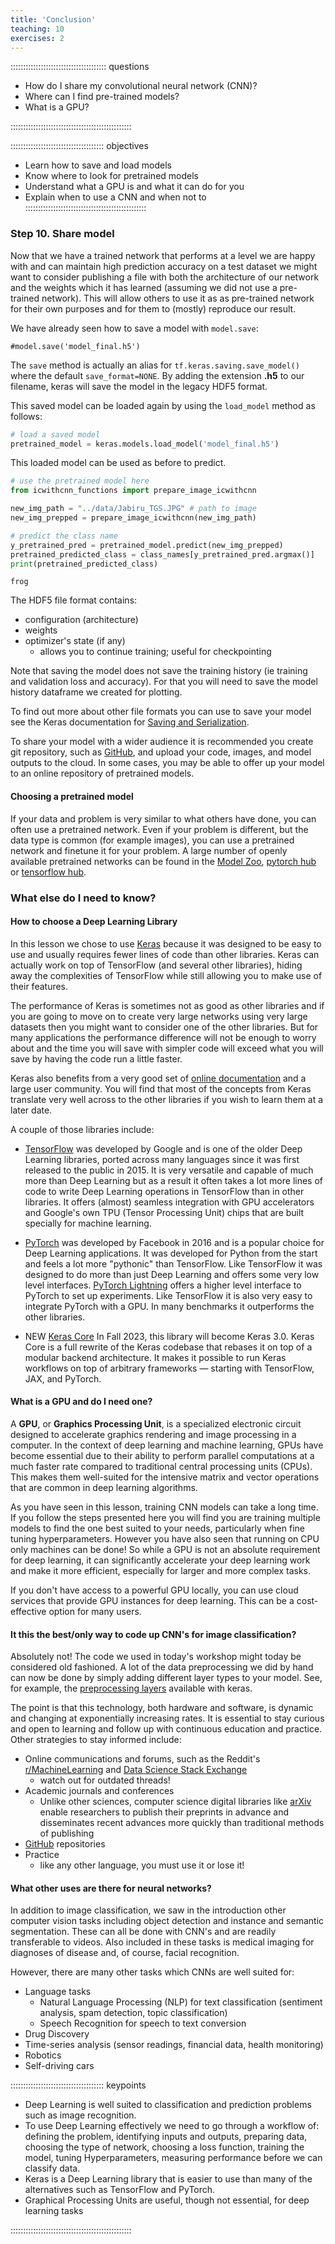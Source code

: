 ```yaml
---
title: 'Conclusion'
teaching: 10
exercises: 2
---
```


:::::::::::::::::::::::::::::::::::::: questions 

- How do I share my convolutional neural network (CNN)?
- Where can I find pre-trained models?
- What is a GPU?

::::::::::::::::::::::::::::::::::::::::::::::::

::::::::::::::::::::::::::::::::::::: objectives

- Learn how to save and load models
- Know where to look for pretrained models
- Understand what a GPU is and what it can do for you
- Explain when to use a CNN and when not to
::::::::::::::::::::::::::::::::::::::::::::::::


### Step 10. Share model

Now that we have a trained network that performs at a level we are happy with and can maintain high prediction accuracy on a test dataset we might want to consider publishing a file with both the architecture of our network and the weights which it has learned (assuming we did not use a pre-trained network). This will allow others to use it as as pre-trained network for their own purposes and for them to (mostly) reproduce our result.

We have already seen how to save a model with `model.save`:
```
#model.save('model_final.h5')
```

The `save` method is actually an alias for `tf.keras.saving.save_model()` where the default `save_format=NONE`. By adding the extension **.h5** to our filename, keras will save the model in the legacy HDF5 format.

This saved model can be loaded again by using the `load_model` method as follows:

```python
# load a saved model
pretrained_model = keras.models.load_model('model_final.h5')
```

This loaded model can be used as before to predict.

```python
# use the pretrained model here
from icwithcnn_functions import prepare_image_icwithcnn

new_img_path = "../data/Jabiru_TGS.JPG" # path to image
new_img_prepped = prepare_image_icwithcnn(new_img_path)

# predict the class name
y_pretrained_pred = pretrained_model.predict(new_img_prepped)
pretrained_predicted_class = class_names[y_pretrained_pred.argmax()]
print(pretrained_predicted_class)
```
```output
frog
```

The HDF5 file format contains:

- configuration (architecture)
- weights
- optimizer's state (if any)
  - allows you to continue training; useful for checkpointing

Note that saving the model does not save the training history (ie training and validation loss and accuracy). For that you will need to save the model history dataframe we created for plotting.

To find out more about other file formats you can use to save your model see the Keras documentation for [Saving and Serialization].

To share your model with a wider audience it is recommended you create git repository, such as [GitHub], and upload your code, images, and model outputs to the cloud. In some cases, you may be able to offer up your model to an online repository of pretrained models.

#### Choosing a pretrained model

If your data and problem is very similar to what others have done, you can often use a pretrained network. Even if your problem is different, but the data type is common (for example images), you can use a pretrained network and finetune it for your problem. A large number of openly available pretrained networks can be found in the [Model Zoo], [pytorch hub] or [tensorflow hub].

### What else do I need to know?

#### How to choose a Deep Learning Library

In this lesson we chose to use [Keras] because it was designed to be easy to use and usually requires fewer lines of code than other libraries. Keras can actually work on top of TensorFlow (and several other libraries), hiding away the complexities of TensorFlow while still allowing you to make use of their features.

The performance of Keras is sometimes not as good as other libraries and if you are going to move on to create very large networks using very large datasets then you might want to consider one of the other libraries. But for many applications the performance difference will not be enough to worry about and the time you will save with simpler code will exceed what you will save by having the code run a little faster.

Keras also benefits from a very good set of [online documentation] and a large user community. You will find that most of the concepts from Keras translate very well across to the other libraries if you wish to learn them at a later date.


A couple of those libraries include:

- [TensorFlow] was developed by Google and is one of the older Deep Learning libraries, ported across many languages since it was first released to the public in 2015. It is very versatile and capable of much more than Deep Learning but as a result it often takes a lot more lines of code to write Deep Learning operations in TensorFlow than in other libraries. It offers (almost) seamless integration with GPU accelerators and Google's own TPU (Tensor Processing Unit) chips that are built specially for machine learning.

- [PyTorch] was developed by Facebook in 2016 and is a popular choice for Deep Learning applications. It was developed for Python from the start and feels a lot more "pythonic" than TensorFlow. Like TensorFlow it was designed to do more than just Deep Learning and offers some very low level interfaces. [PyTorch Lightning] offers a higher level interface to PyTorch to set up experiments. Like TensorFlow it is also very easy to integrate PyTorch with a GPU. In many benchmarks it outperforms the other libraries.

- NEW [Keras Core] In Fall 2023, this library will become Keras 3.0. Keras Core is a full rewrite of the Keras codebase that rebases it on top of a modular backend architecture. It makes it possible to run Keras workflows on top of arbitrary frameworks — starting with TensorFlow, JAX, and PyTorch.


#### What is a GPU and do I need one?

A **GPU**, or **Graphics Processing Unit**, is a specialized electronic circuit designed to accelerate graphics rendering and image processing in a computer. In the context of deep learning and machine learning, GPUs have become essential due to their ability to perform parallel computations at a much faster rate compared to traditional central processing units (CPUs). This makes them well-suited for the intensive matrix and vector operations that are common in deep learning algorithms.

As you have seen in this lesson, training CNN models can take a long time. If you follow the steps presented here you will find you are training multiple models to find the one best suited to your needs, particularly when fine tuning hyperparameters. However you have also seen that running on CPU only machines can be done! So while a GPU is not an absolute requirement for deep learning, it can significantly accelerate your deep learning work and make it more efficient, especially for larger and more complex tasks. 

If you don't have access to a powerful GPU locally, you can use cloud services that provide GPU instances for deep learning. This can be a cost-effective option for many users.

#### It this the best/only way to code up CNN's for image classification?

Absolutely not! The code we used in today's workshop might today be considered old fashioned. A lot of the data preprocessing we did by hand can now be done by simply adding different layer types to your model. See, for example, the [preprocessing layers] available with keras.

The point is that this technology, both hardware and software, is dynamic and changing at exponentially increasing rates. It is essential to stay curious and open to learning and follow up with continuous education and practice. Other strategies to stay informed include:

 - Online communications and forums, such as the Reddit's [r/MachineLearning] and [Data Science Stack Exchange]
   - watch out for outdated threads!
 - Academic journals and conferences
   - Unlike other sciences, computer science digital libraries like [arXiv] enable researchers to publish their preprints in advance and disseminates recent advances more quickly than traditional methods of publishing
 - [GitHub] repositories
 - Practice
   - like any other language, you must use it or lose it!

#### What other uses are there for neural networks?

In addition to image classification, we saw in the introduction other computer vision tasks including object detection and instance and semantic segmentation. These can all be done with CNN's and are readily transferable to videos. Also included in these tasks is medical imaging for diagnoses of disease and, of course, facial recognition. 

However, there are many other tasks which CNNs are well suited for:

- Language tasks
  - Natural Language Processing (NLP) for text classification (sentiment analysis, spam detection, topic classification)
  - Speech Recognition for speech to text conversion
- Drug Discovery
- Time-series analysis (sensor readings, financial data, health monitoring)
- Robotics
- Self-driving cars


::::::::::::::::::::::::::::::::::::: keypoints 

- Deep Learning is well suited to classification and prediction problems such as image recognition.
- To use Deep Learning effectively we need to go through a workflow of: defining the problem, identifying inputs and outputs, preparing data, choosing the type of network, choosing a loss function, training the model, tuning Hyperparameters, measuring performance before we can classify data.
- Keras is a Deep Learning library that is easier to use than many of the alternatives such as TensorFlow and PyTorch.
- Graphical Processing Units are useful, though not essential, for deep learning tasks

::::::::::::::::::::::::::::::::::::::::::::::::

<!-- Collect your link references at the bottom of your document -->
[Saving and Serialization]: https://keras.io/api/saving/
[GitHub]: https://github.com/
[Model Zoo]: https://modelzoo.co/
[pytorch hub]: https://pytorch.org/hub/
[tensorflow hub]: https://pytorch.org/hub/
[TensorFlow]: https://www.tensorflow.org/
[Keras]: https://keras.io/
[PyTorch]: https://pytorch.org/
[PyTorch Lightning]: https://www.pytorchlightning.ai/
[online documentation]: https://keras.io/guides/
[Keras Core]: https://keras.io/keras_core/announcement/?utm_source=ADSA&utm_campaign=60c8d8b6cb-EMAIL_CAMPAIGN_2022_10_04_06_04_COPY_01&utm_medium=email&utm_term=0_5401c7226a-60c8d8b6cb-461545621
[preprocessing layers]: https://keras.io/guides/preprocessing_layers/
[arXiv]: https://arxiv.org/
[r/MachineLearning]: https://www.reddit.com/r/MachineLearning/?rdt=58875
[Data Science Stack Exchange]: https://datascience.stackexchange.com/